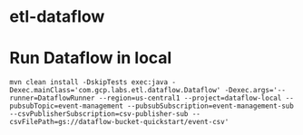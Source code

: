 # etl-dataflow

# Run Dataflow in local

`mvn clean install -DskipTests exec:java -Dexec.mainClass='com.gcp.labs.etl.dataflow.Dataflow' -Dexec.args='--runner=DataflowRunner --region=us-central1 --project=dataflow-local --pubsubTopic=event-management --pubsubSubscription=event-management-sub --csvPublisherSubscription=csv-publisher-sub --csvFilePath=gs://dataflow-bucket-quickstart/event-csv'
`